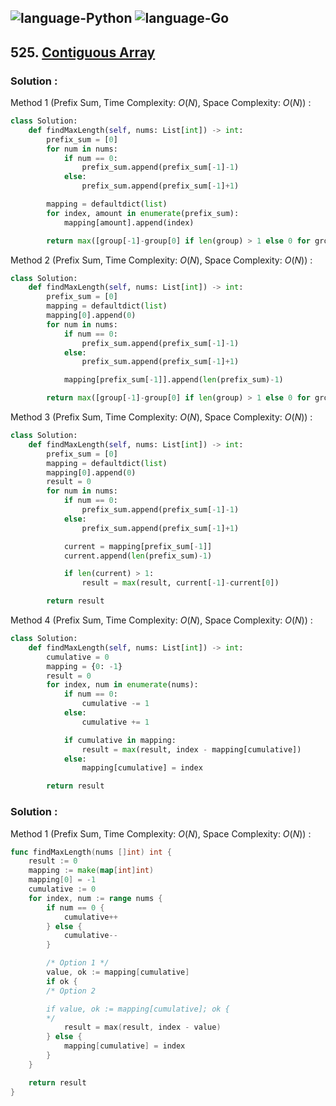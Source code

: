 ![language-Python](https://img.shields.io/badge/Python-ffd43b?style=for-the-badge&logo=PYTHON)
![language-Go](https://img.shields.io/badge/Go-00add8?style=for-the-badge&logo=GO&logoColor=white)
---

## 525. [Contiguous Array](https://leetcode.com/problems/contiguous-array)

### Solution :

Method 1 (Prefix Sum, Time Complexity: $O(N)$, Space Complexity: $O(N)$) :
```python
class Solution:
    def findMaxLength(self, nums: List[int]) -> int:
        prefix_sum = [0]
        for num in nums:
            if num == 0:
                prefix_sum.append(prefix_sum[-1]-1)
            else:
                prefix_sum.append(prefix_sum[-1]+1)

        mapping = defaultdict(list)
        for index, amount in enumerate(prefix_sum):
            mapping[amount].append(index)

        return max([group[-1]-group[0] if len(group) > 1 else 0 for group in mapping.values()])
```

Method 2 (Prefix Sum, Time Complexity: $O(N)$, Space Complexity: $O(N)$) :
```python
class Solution:
    def findMaxLength(self, nums: List[int]) -> int:
        prefix_sum = [0]
        mapping = defaultdict(list)
        mapping[0].append(0)
        for num in nums:
            if num == 0:
                prefix_sum.append(prefix_sum[-1]-1)
            else:
                prefix_sum.append(prefix_sum[-1]+1)

            mapping[prefix_sum[-1]].append(len(prefix_sum)-1)

        return max([group[-1]-group[0] if len(group) > 1 else 0 for group in mapping.values()])
```

Method 3 (Prefix Sum, Time Complexity: $O(N)$, Space Complexity: $O(N)$) :
```python
class Solution:
    def findMaxLength(self, nums: List[int]) -> int:
        prefix_sum = [0]
        mapping = defaultdict(list)
        mapping[0].append(0)
        result = 0
        for num in nums:
            if num == 0:
                prefix_sum.append(prefix_sum[-1]-1)
            else:
                prefix_sum.append(prefix_sum[-1]+1)

            current = mapping[prefix_sum[-1]]
            current.append(len(prefix_sum)-1)

            if len(current) > 1:
                result = max(result, current[-1]-current[0])

        return result
```

Method 4 (Prefix Sum, Time Complexity: $O(N)$, Space Complexity: $O(N)$) :
```python
class Solution:
    def findMaxLength(self, nums: List[int]) -> int:
        cumulative = 0
        mapping = {0: -1}
        result = 0
        for index, num in enumerate(nums):
            if num == 0:
                cumulative -= 1
            else:
                cumulative += 1

            if cumulative in mapping:
                result = max(result, index - mapping[cumulative])
            else:
                mapping[cumulative] = index

        return result
```

### Solution :

Method 1 (Prefix Sum, Time Complexity: $O(N)$, Space Complexity: $O(N)$) :
```go
func findMaxLength(nums []int) int {
    result := 0
    mapping := make(map[int]int)
    mapping[0] = -1
    cumulative := 0
    for index, num := range nums {
        if num == 0 {
            cumulative++
        } else {
            cumulative--
        }

        /* Option 1 */
        value, ok := mapping[cumulative]
        if ok {
        /* Option 2

        if value, ok := mapping[cumulative]; ok {
        */
            result = max(result, index - value)
        } else {
            mapping[cumulative] = index
        }
    }

    return result
}
```